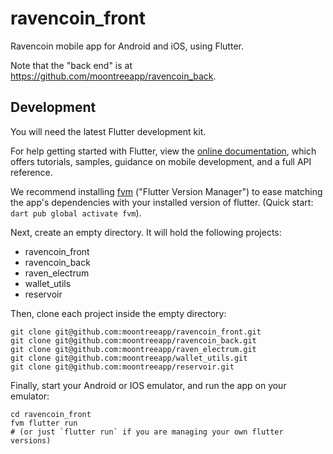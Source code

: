 # ravencoin_front

Ravencoin mobile app for Android and iOS, using Flutter.

Note that the "back end" is at https://github.com/moontreeapp/ravencoin_back.

## Development

You will need the latest Flutter development kit.

For help getting started with Flutter, view the
[online documentation](https://flutter.dev/docs), which offers tutorials,
samples, guidance on mobile development, and a full API reference.

We recommend installing [fvm](https://fvm.app/docs/getting_started/installation) ("Flutter Version Manager") to ease matching the app's dependencies with your installed version of flutter. (Quick start: `dart pub global activate fvm`).

Next, create an empty directory. It will hold the following projects:

- ravencoin_front
- ravencoin_back
- raven_electrum
- wallet_utils
- reservoir

Then, clone each project inside the empty directory:

```
git clone git@github.com:moontreeapp/ravencoin_front.git
git clone git@github.com:moontreeapp/ravencoin_back.git
git clone git@github.com:moontreeapp/raven_electrum.git
git clone git@github.com:moontreeapp/wallet_utils.git
git clone git@github.com:moontreeapp/reservoir.git
```

Finally, start your Android or IOS emulator, and run the app on your emulator:

```
cd ravencoin_front
fvm flutter run
# (or just `flutter run` if you are managing your own flutter versions)
```
